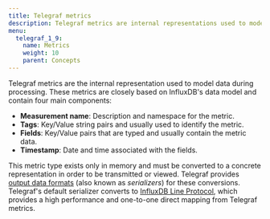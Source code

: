 ```yaml
---
title: Telegraf metrics
description: Telegraf metrics are internal representations used to model data during processing and are based on InfluxDB's data model. Each metric component includes the measurement name, tags, fields, and timestamp.
menu:
  telegraf_1_9:
    name: Metrics
    weight: 10
    parent: Concepts
---
```


Telegraf metrics are the internal representation used to model data during
processing.  These metrics are closely based on InfluxDB's data model and contain
four main components:

- **Measurement name**: Description and namespace for the metric.
- **Tags**: Key/Value string pairs and usually used to identify the
  metric.
- **Fields**: Key/Value pairs that are typed and usually contain the
  metric data.
- **Timestamp**: Date and time associated with the fields.

This metric type exists only in memory and must be converted to a concrete
representation in order to be transmitted or viewed. Telegraf provides [output data formats][output data formats] (also known as *serializers*) for these conversions.  Telegraf's default serializer converts to [InfluxDB Line
Protocol][line protocol], which provides a high performance and one-to-one
direct mapping from Telegraf metrics.

[output data formats]: /telegraf/v1.9/data_formats/output/
[line protocol]: /telegraf/v1.9/data_formats/output/influx/
